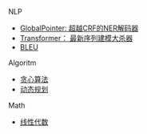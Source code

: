 NLP

- [GlobalPointer: 超越CRF的NER解码器](globalpointer.md)
- [Transformer： 最新序列建模大杀器](Transformer.pdf)
- [BLEU](BLEU.html)

Algoritm

- [贪心算法](greedy_algorithm.html)
- [动态规划](dynamic_programming.html)

Math

- [线性代数](matrix.html)

